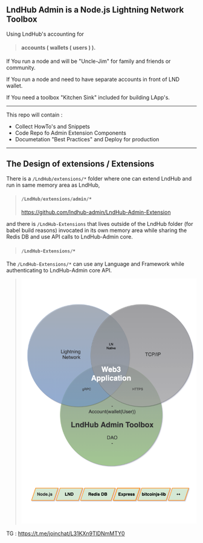 <!-- ### Hi there 👋 -->

## LndHub Admin is a Node.js Lightning Network Toolbox

Using LndHub's accounting for

> #### accounts ( wallets ( users ) ).

If You run a node and will be "Uncle-Jim" for family and friends or community.

If You run a node and need to have separate accounts in front of LND wallet.

If You need a toolbox "Kitchen Sink" included for building LApp's.

---

This repo will contain :

- Collect HowTo's and Snippets
- Code Repo fo Admin Extension Components
- Documetation "Best Practices" and Deploy for production

---

## The Design of extensions / Extensions

There is a `/LndHub/extensions/*` folder where one can extend LndHub and run in same memory area as LndHub,

> #### `/LndHub/extensions/admin/*`
>
> https://github.com/lndhub-admin/LndHub-Admin-Extension

and there is `/LndHub-Extensions` that lives outside of the LndHub folder (for babel build reasons)
invocated in its own memory area while sharing the Redis DB and use API calls to LndHub-Admin core.

> #### `/LndHub-Extensions/*`

The `/LndHub-Extensions/*` can use any Language and Framework while authenticating to LndHub-Admin core API.

> ![LndHub Admin Toolbox](/media/LNHAT-ROUND.png)

TG : https://t.me/joinchat/L31KXn9TlDNmMTY0

<!--
**lndhub-admin/lndhub-admin** is a ✨ _special_ ✨ repository because its `README.md` (this file) appears on your GitHub profile.

Here are some ideas to get you started:

- 🔭 I’m currently working on ...
- 🌱 I’m currently learning ...
- 👯 I’m looking to collaborate on ...
- 🤔 I’m looking for help with ...
- 💬 Ask me about ...
- 📫 How to reach me: ...
- 😄 Pronouns: ...
- ⚡ Fun fact: ...
-->

